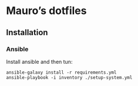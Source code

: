 # Mauro’s dotfiles

## Installation

### Ansible

Install ansible and then tun:

```
ansible-galaxy install -r requirements.yml
ansible-playbook -i inventory ./setup-system.yml
```
